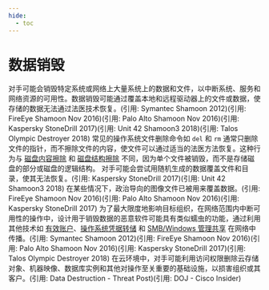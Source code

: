 ```yaml
---
hide:
  - toc
---
```


# 数据销毁

对手可能会销毁特定系统或网络上大量系统上的数据和文件，以中断系统、服务和网络资源的可用性。数据销毁可能通过覆盖本地和远程驱动器上的文件或数据，使存储的数据无法通过法医技术恢复。(引用: Symantec Shamoon 2012)(引用: FireEye Shamoon Nov 2016)(引用: Palo Alto Shamoon Nov 2016)(引用: Kaspersky StoneDrill 2017)(引用: Unit 42 Shamoon3 2018)(引用: Talos Olympic Destroyer 2018) 常见的操作系统文件删除命令如 <code>del</code> 和 <code>rm</code> 通常只删除文件的指针，而不擦除文件的内容，使文件可以通过适当的法医方法恢复。这种行为与 [磁盘内容擦除](https://attack.mitre.org/techniques/T1561/001) 和 [磁盘结构擦除](https://attack.mitre.org/techniques/T1561/002) 不同，因为单个文件被销毁，而不是存储磁盘的部分或磁盘的逻辑结构。  对手可能会尝试用随机生成的数据覆盖文件和目录，使其无法恢复。(引用: Kaspersky StoneDrill 2017)(引用: Unit 42 Shamoon3 2018) 在某些情况下，政治导向的图像文件已被用来覆盖数据。(引用: FireEye Shamoon Nov 2016)(引用: Palo Alto Shamoon Nov 2016)(引用: Kaspersky StoneDrill 2017)  为了最大限度地影响目标组织，在网络范围内中断可用性的操作中，设计用于销毁数据的恶意软件可能具有类似蠕虫的功能，通过利用其他技术如 [有效账户](https://attack.mitre.org/techniques/T1078)、[操作系统凭据转储](https://attack.mitre.org/techniques/T1003) 和 [SMB/Windows 管理共享](https://attack.mitre.org/techniques/T1021/002) 在网络中传播。(引用: Symantec Shamoon 2012)(引用: FireEye Shamoon Nov 2016)(引用: Palo Alto Shamoon Nov 2016)(引用: Kaspersky StoneDrill 2017)(引用: Talos Olympic Destroyer 2018)  在云环境中，对手可能利用访问权限删除云存储对象、机器映像、数据库实例和其他对操作至关重要的基础设施，以损害组织或其客户。(引用: Data Destruction - Threat Post)(引用: DOJ - Cisco Insider)
